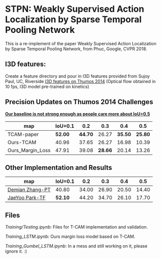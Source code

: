 # STPN: Weakly Supervised Action Localization by Sparse Temporal Pooling Network
This is a re-implement of the paper Weakly Supervised Action Localization by Sparse Temporal Pooling Network, from Phuc, Google, CVPR 2018.

## I3D features:
Create a feature directory and pour in I3D features provided from Sujoy Paul, UC, Riverside [I3D features on Thumos 2014](https://emailucr-my.sharepoint.com/:f:/g/personal/sujoy_paul_email_ucr_edu/Es1zbHQY4PxKhUkdgvWHtU0BK-_yugaSjXK84kWsB0XD0w?e=I836Fl)
(Optical flow obtained in 10 fps, I3D model pre-trained on kinetics)



## Precision Updates on Thumos 2014 Challenges


**[Our baseline is not strong enough as people care more about IoU=0.5](http://xx.xx)**


| map | IoU=0.1 | 0.2| 0.3| 0.4| 0.5|
| --- | --- | --- | --- | --- | --- |
| TCAM-paper |**52.00** | **44.70** | 26.27 | **35.50** | **25.80** |
| Ours-TCAM | 40.96 | 37.65 | 26.27 | 16.98 | 10.39 |
| Ours_Margin_Loss | 47.91 | 39.08 | **28.66** | 20.14 | 13.26 |

## Other Implementation and Results
| map | IoU=0.1 | 0.2| 0.3| 0.4| 0.5|
| --- | --- | --- | --- | --- | --- |
| [Demian Zhang-PT](https://github.com/demianzhang/weakly-action-localization) |40.80 |	34.00 |	26.90 |	20.50|	14.40 |
| [JaeYoo Park-TF](https://github.com/bellos1203/STPN) | **52.10**	| 44.20 |	34.70	|26.10 |	17.70	|

## Files
*Training/Testing.ipynb*: Files for T-CAM implementation and validation.

*Training_LSTM.ipynb*: Ours margin loss model based on T-CAM. 

*Training_Gumbel_LSTM.ipynb*: In a mess and still working on it, please ignore it. :)
